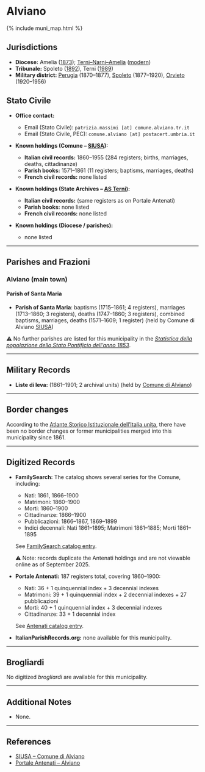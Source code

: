 # Alviano

{% include muni_map.html %}

## Jurisdictions

* **Diocese:** Amelia ([1873](https://www.google.it/books/edition/Il_libro_de_comuni_del_Regno_d_Italia_co/WF9mfeJJcDEC?gbpv=1)); [Terni–Narni–Amelia](../dio/terni_narni_amelia.md) ([modern](https://www.chiesacattolica.it/annuario-cei/ricerca-parrocchie/))
* **Tribunale:** Spoleto ([1892](https://www.google.it/books/edition/Bollettino_ufficiale_del_Ministero_di_gr/kRXd4t5fK-0C?hl=en&gbpv=1&pg=PA457&printsec=frontcover)), Terni ([1989](https://www.google.it/books/edition/Gazzetta_ufficiale_della_Repubblica_ital/-Z6nogg-qMQC?hl=en&gbpv=1&pg=RA8-PA38&printsec=frontcover))
* **Military district:** [Perugia](../mil/perugia.md) (1870–1877), [Spoleto](../mil/spoleto.md) (1877–1920), [Orvieto](../mil/orvieto.md) (1920–1956)

## Stato Civile

* **Office contact:**

  * Email (Stato Civile): `patrizia.massimi [at] comune.alviano.tr.it`
  * Email (Stato Civile, PEC): `comune.alviano [at] postacert.umbria.it`

* **Known holdings (Comune – [SIUSA](https://siusa-archivi.cultura.gov.it/cgi-bin/siusa/pagina.pl?TipoPag=comparc&Chiave=306289)):**

  * **Italian civil records:** 1860–1955 (284 registers; births, marriages, deaths, cittadinanze)
  * **Parish books:** 1571–1861 (11 registers; baptisms, marriages, deaths)
  * **French civil records:** none listed

* **Known holdings (State Archives – [AS Terni](https://sias-archivi.cultura.gov.it/cgi-bin/pagina.pl?ChiaveAlbero=479690&ApriNodo=0&TipoPag=comparc&Chiave=512675&ChiaveRadice=479690&RicTipoScheda=ca&RicProgetto=as%2dterni&RicVM=ricercasemplice&RicFrmRicSemplice=stato%20civile&RicSez=complessi)):**

  * **Italian civil records:** (same registers as on Portale Antenati)
  * **Parish books:** none listed
  * **French civil records:** none listed

* **Known holdings (Diocese / parishes):**

  * none listed

---

## Parishes and Frazioni

### Alviano (main town)

#### Parish of Santa Maria

* **Parish of Santa Maria**: baptisms (1715–1861; 4 registers), marriages (1713–1860; 3 registers), deaths (1747–1860; 3 registers), combined baptisms, marriages, deaths (1571–1609; 1 register) (held by Comune di Alviano [SIUSA](https://siusa-archivi.cultura.gov.it/cgi-bin/siusa/pagina.pl?TipoPag=comparc&Chiave=306289))

⚠️ No further parishes are listed for this municipality in the *[Statistica della popolazione dello Stato Pontificio dell’anno 1853](https://www.google.it/books/edition/Statistics_della_popolazione_dello_Stato/v6dCAQAAMAAJ)*.

---

## Military Records

* **Liste di leva:** (1861–1901; 2 archival units) (held by [Comune di Alviano](https://siusa-archivi.cultura.gov.it/cgi-bin/siusa/pagina.pl?TipoPag=comparc&Chiave=306529&RicVM=ricercasemplice&RicFrmRicSemplice=Liste%20di%20leva&RicProgetto=reg%2dumb&RicSez=complessi))

---

## Border changes

According to the [Atlante Storico Istituzionale dell’Italia unita](http://dati.san.beniculturali.it/asi/local/), there have been no border changes or former municipalities merged into this municipality since 1861.

---

## Digitized Records

* **FamilySearch:** The catalog shows several series for the Comune, including:

  * Nati: 1861, 1866–1900
  * Matrimoni: 1860–1900
  * Morti: 1860–1900
  * Cittadinanze: 1866–1900
  * Pubblicazioni: 1866–1867, 1869–1899
  * Indici decennali: Nati 1861–1895; Matrimoni 1861–1885; Morti 1861–1895

  See [FamilySearch catalog entry](https://www.familysearch.org/en/search/catalog/778809).

  ⚠️ Note: records duplicate the Antenati holdings and are not viewable online as of September 2025.

* **Portale Antenati:** 187 registers total, covering 1860–1900:

  * Nati: 36 + 1 quinquennial index + 3 decennial indexes
  * Matrimoni: 39 + 1 quinquennial index + 2 decennial indexes + 27 pubblicazioni
  * Morti: 40 + 1 quinquennial index + 3 decennial indexes
  * Cittadinanze: 33 + 1 decennial index

  See [Antenati catalog entry](https://antenati.cultura.gov.it/search-registry/?localita=Alviano).

* **ItalianParishRecords.org:** none available for this municipality.

---

## Brogliardi

No digitized *brogliardi* are available for this municipality.

---

## Additional Notes

* None.

---

## References

* [SIUSA – Comune di Alviano](https://siusa-archivi.cultura.gov.it/cgi-bin/siusa/pagina.pl?TipoPag=comparc&Chiave=306289)
* [Portale Antenati – Alviano](https://antenati.cultura.gov.it/search-registry/?localita=Alviano)
